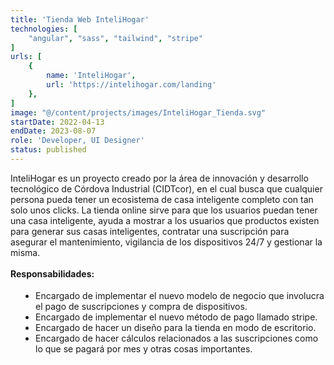 ```yaml
---
title: 'Tienda Web InteliHogar'
technologies: [
    "angular", "sass", "tailwind", "stripe"
]
urls: [
    {
        name: 'InteliHogar',
        url: 'https://intelihogar.com/landing'
    },
]
image: "@/content/projects/images/InteliHogar_Tienda.svg"
startDate: 2022-04-13
endDate: 2023-08-07
role: 'Developer, UI Designer'
status: published
---
```

InteliHogar es un proyecto creado por la área de innovación y desarrollo tecnológico de Córdova Industrial (CIDTcor), en el cual busca que cualquier persona pueda tener un ecosistema de casa inteligente completo con tan solo unos clicks. La tienda online sirve para que los usuarios puedan tener una casa inteligente, ayuda a mostrar a los usuarios que productos existen para generar sus casas inteligentes, contratar una suscripción para asegurar el mantenimiento, vigilancia de los dispositivos 24/7 y gestionar la misma.
\
\
**Responsabilidades:**

- Encargado de implementar el nuevo modelo de negocio que involucra el pago de suscripciones y compra de dispositivos.
- Encargado de implementar el nuevo método de pago llamado stripe.
- Encargado de hacer un diseño para la tienda en modo de escritorio.
- Encargado de hacer cálculos relacionados a las suscripciones como lo que se pagará por mes y otras cosas importantes.

<style>
    ul {
		list-style: disc !important;
		margin: 18px 0px !important;
		padding: 0px 0px 0px 40px !important;
	}
</style>

